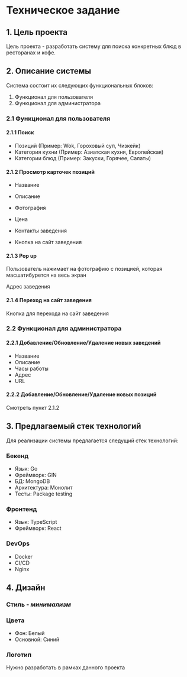 # Техническое задание

## 1. Цель проекта

Цель проекта - разработать систему для поиска конкретных блюд в ресторанах и кофе.

## 2. Описание системы

Система состоит их следующих функциональных блоков:

1. Функционал для пользователя
2. Функционал для администратора

### 2.1 Функционал для пользователя

#### 2.1.1 Поиск

- Позиций (Пример: Wok, Гороховый суп, Чизкейк)
- Категория кухни (Пример: Азиатская кухня, Европейская)
- Категории блюд (Пример: Закуски, Горячее, Салаты)

#### 2.1.2 Просмотр карточек позиций

- Название

- Описание
- Фотография
- Цена
- Контакты заведения
- Кнопка на сайт заведения

#### 2.1.3 Pop up

Пользователь нажимает на фотографию с позицией, которая масшатибурется на весь экран

Адрес заведения

#### 2.1.4  Переход на сайт заведения

Кнопка для перехода на сайт заведения

### 2.2 Функционал для администратора

#### 2.2.1 Добавление/Обновление/Удаление новых заведений

- Название
- Описание
- Часы работы
- Адрес
- URL

#### 2.2.2 Добавление/Обновление/Удаление новых позиций

Смотреть пункт 2.1.2

## 3. Предлагаемый стек технологий

Для реализации системы предлагается следущий стек технологий:

### Бекенд

- Язык: Go
- Фреймворк: GIN
- БД: MongoDB
- Архитектура: Монолит
- Тесты: Package testing

### Фронтенд

- Язык: TypeScript
- Фреймворк: React

### DevOps

- Docker
- CI/CD
- Nginx

## 4. Дизайн

### Стиль - *минимализм*

### Цвета 

- Фон: Белый
- Основной: Синий

### Логотип

Нужно разработать в рамках данного проекта
